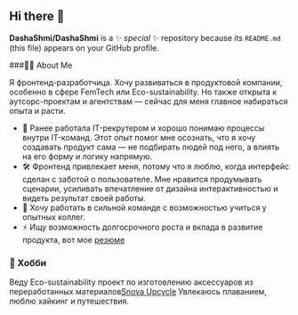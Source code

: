 ## Hi there 👋

**DashaShmi/DashaShmi** is a ✨ _special_ ✨ repository because its `README.md` (this file) appears on your GitHub profile.

###🧑‍💻 About Me

Я фронтенд-разработчица. Хочу развиваться в продуктовой компании, особенно в сфере FemTech или Eco-sustainability. Но также открыта к аутсорс-проектам и агентствам — сейчас для меня главное набираться опыта и расти.

- 💼 Ранее работала IT-рекрутером и хорошо понимаю процессы внутри IT-команд. Этот опыт помог мне осознать, что я хочу создавать продукт сама — не подбирать людей под него, а влиять на его форму и логику напрямую.
- 🛠 Фронтенд привлекает меня, потому что я люблю, когда интерфейс сделан с заботой о пользователе. Мне нравится продумывать сценарии, усиливать впечатление от дизайна интерактивностью и видеть результат своей работы.
- 🤝 Хочу работать в сильной команде с возможностью учиться у опытных коллег.
- ⚡ Ищу возможность долгосрочного роста и вклада в развитие продукта, вот мое [резюме]()

### 🌿 Хобби
Веду Eco-sustainability проект по изготовлению аксессуаров из переработанных материалов[Snova Upcycle](https://www.instagram.com/snova.upcycle)
Увлекаюсь плаванием, люблю хайкинг и путешествия.
